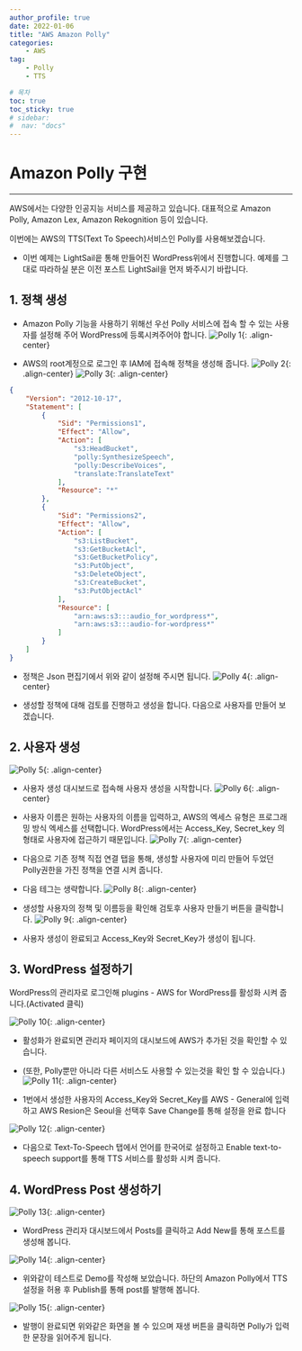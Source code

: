 ```yaml
---
author_profile: true
date: 2022-01-06
title: "AWS Amazon Polly"
categories: 
    - AWS
tag: 
    - Polly
    - TTS

# 목차
toc: true  
toc_sticky: true 
# sidebar:
#  nav: "docs"
---
```


# Amazon Polly 구현

---

AWS에서는 다양한 인공지능 서비스를 제공하고 있습니다. 대표적으로 Amazon Polly, Amazon Lex, Amazon Rekognition 등이 있습니다.

이번에는 AWS의 TTS(Text To Speech)서비스인 Polly를 사용해보겠습니다.

+ 이번 예제는 LightSail읕 통해 만들어진 WordPress위에서 진행합니다. 예제를 그대로 따라하실 분은 이전 포스트 LightSail을 먼저 봐주시기 바랍니다.
​
## 1. 정책 생성

- Amazon Polly 기능을 사용하기 위해선 우선 Polly 서비스에 접속 할 수 있는 사용자를 설정해 주어 WordPress에 등록시켜주어야 합니다.
![Polly 1](/assets/images/2022-01-06/AWS33.png){: .align-center}

- AWS의 root계정으로 로그인 후 IAM에 접속해 정책을 생성해 줍니다.
![Polly 2](/assets/images/2022-01-06/AWS34.png){: .align-center}
![Polly 3](/assets/images/2022-01-06/AWS35.png){: .align-center}

```json
{
    "Version": "2012-10-17",
    "Statement": [
        {
            "Sid": "Permissions1",
            "Effect": "Allow",
            "Action": [
                "s3:HeadBucket",
                "polly:SynthesizeSpeech",
                "polly:DescribeVoices",
                "translate:TranslateText"
            ],
            "Resource": "*"
        },
        {
            "Sid": "Permissions2",
            "Effect": "Allow",
            "Action": [
                "s3:ListBucket",
                "s3:GetBucketAcl",
                "s3:GetBucketPolicy",
                "s3:PutObject",
                "s3:DeleteObject",
                "s3:CreateBucket",
                "s3:PutObjectAcl"
            ],
            "Resource": [
                "arn:aws:s3:::audio_for_wordpress*",
                "arn:aws:s3:::audio-for-wordpress*"
            ]
        }
    ]
}
```

- 정책은 Json 편집기에서 위와 같이 설정해 주시면 됩니다. 
![Polly 4](/assets/images/2022-01-06/AWS36.png){: .align-center}

- 생성할 정책에 대해 검토를 진행하고 생성을 합니다. 다음으로 사용자를 만들어 보겠습니다.

## 2. 사용자 생성

![Polly 5](/assets/images/2022-01-06/AWS37.png){: .align-center}

- 사용자 생성 대시보드로 접속해 사용자 생성을 시작합니다.
![Polly 6](/assets/images/2022-01-06/AWS38.png){: .align-center}

- 사용자 이름은 원하는 사용자의 이름을 입력하고, AWS의 엑세스 유형은 프로그래밍 방식 엑세스를 선택합니다. WordPress에서는 Access_Key, Secret_key 의 형태로 사용자에 접근하기 때문입니다.
![Polly 7](/assets/images/2022-01-06/AWS39.png){: .align-center}

- 다음으로 기존 정책 직접 연결 탭을 통해, 생성할 사용자에 미리 만들어 두었던 Polly권한을 가진 정책을 연결 시켜 줍니다.

- 다음 테그는 생략합니다.
![Polly 8](/assets/images/2022-01-06/AWS40.png){: .align-center}

- 생성할 사용자의 정책 및 이름등을 확인해 검토후 사용자 만들기 버튼을 클릭합니다.
![Polly 9](/assets/images/2022-01-06/AWS41.png){: .align-center}

- 사용자 생성이 완료되고 Access_Key와 Secret_Key가 생성이 됩니다.

## 3. WordPress 설정하기

WordPress의 관리자로 로그인해 plugins - AWS for WordPress를 활성화 시켜 줍니다.(Activated 클릭)

![Polly 10](/assets/images/2022-01-06/AWS42.png){: .align-center}

- 활성화가 완료되면 관리자 페이지의 대시보드에 AWS가 추가된 것을 확인할 수 있습니다.

- (또한, Polly뿐만 아니라 다른 서비스도 사용할 수 있는것을 확인 할 수 있습니다.)
![Polly 11](/assets/images/2022-01-06/AWS43.png){: .align-center}

- 1번에서 생성한 사용자의 Access_Key와 Secret_Key를 AWS - General에 입력하고 AWS Resion은 Seoul을 선택후 Save Change를 통해 설정을 완료 합니다

![Polly 12](/assets/images/2022-01-06/AWS44.png){: .align-center}
- 다음으로 Text-To-Speech 탭에서 언어를 한국어로 설정하고 Enable text-to-speech support를 통해 TTS 서비스를 활성화 시켜 줍니다.

## 4. WordPress Post 생성하기

![Polly 13](/assets/images/2022-01-06/AWS45.png){: .align-center}
- WordPress 관리자 대시보드에서 Posts를 클릭하고 Add New를 통해 포스트를 생성해 봅니다.


![Polly 14](/assets/images/2022-01-06/AWS46.png){: .align-center}
- 위와같이 테스트로 Demo를 작성해 보았습니다. 하단의 Amazon Polly에서  TTS 설정을 허용 후 Publish를 통해 post를 발행해 봅니다.


![Polly 15](/assets/images/2022-01-06/AWS47.png){: .align-center}
- 발행이 완료되면 위와같은 화면을 볼 수 있으며 재생 버튼을 클릭하면 Polly가 입력한 문장을 읽어주게 됩니다.